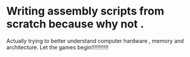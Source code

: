 # Writing assembly scripts from scratch because why not . 

Actually trying to better understand computer hardware , memory and architecture. Let the games begin!!!!!!!!!!!
